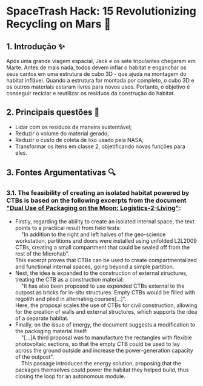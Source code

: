# SpaceTrash Hack: 15 Revolutionizing Recycling on Mars 🚀

 ## 1. Introdução ✨
Após uma grande viagem espacial, Jack e os sete tripulantes chegaram em Marte. Antes de mais nada, todos devem inflar o habitat e enganchar os seus cantos em uma estrutura de cubo 3D - que ajuda na montagem do habitat inflável. Quando a estrutura for montada por completo, o cubo 3D e os outros materiais estaram livres para novos usos.
Portanto, o objetivo é conseguir reciclar e reutilizar os resíduos da construção do habitat.

 ## 2. Principais questões 🚩
 - Lidar com os resíduos de maneira sustentável;
 - Reduzir o volume do material gerado;
 - Reduzir o custo de coleta de lixo usado pela NASA;
 - Transformar os itens em classe 2, objetificando novas funções para eles.
  
## 3. Fontes Argumentativas 🔍 

### 3.1. The feasibility of creating an isolated habitat powered by CTBs is based on the following excerpts from the document ["Dual Use of Packaging on the Moon: Logistics-2-Living"]():  

- Firstly, regarding the ability to create an isolated internal space, the text points to a practical result from field tests:  
&nbsp;&nbsp;&nbsp;&nbsp;​"In addition to the right and left halves of the geo-science workstation, partitions and doors were installed using unfolded L2L2009 CTBs, creating a small compartment that could be sealed off from the rest of the Microhab".  
This excerpt proves that CTBs can be used to create compartmentalized and functional internal spaces, going beyond a simple partition.  
- Next, the idea is expanded to the construction of external structures, treating the CTB as a construction material:  
​&nbsp;&nbsp;&nbsp;&nbsp;"It has also been proposed to use expended CTBs external to the outpost as bricks for in-situ structures. Empty CTBs would be filled with regolith and piled in alternating courses[...]".  
Here, the proposal scales the use of CTBs for civil construction, allowing for the creation of walls and external structures, which supports the idea of a separate habitat.  
- ​Finally, on the issue of energy, the document suggests a modification to the packaging material itself:  
&nbsp;&nbsp;&nbsp;&nbsp;"[...]A third proposal was to manufacture the rectangles with flexible photovoltaic sections, so that the empty CTB could be used to lay across the ground outside and increase the power-generation capacity of the outpost".  
​&nbsp;&nbsp;&nbsp;&nbsp;This passage introduces the energy solution, proposing that the packages themselves could power the habitat they helped build, thus closing the loop for an autonomous module.  


   
